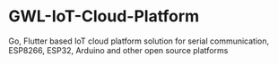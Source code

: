 # GWL-IoT-Cloud-Platform
Go, Flutter based IoT cloud platform solution for serial communication, ESP8266, ESP32, Arduino and other open source platforms
